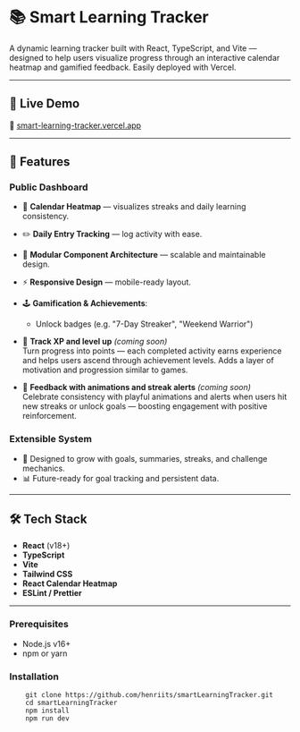 # 📚 Smart Learning Tracker

A dynamic learning tracker built with React, TypeScript, and Vite — designed to help users visualize progress through an interactive calendar heatmap and gamified feedback. Easily deployed with Vercel.

---

## 🚀 Live Demo

🔗 [smart-learning-tracker.vercel.app](https://smart-learning-tracker.vercel.app)

---

## 🎯 Features

### Public Dashboard

- 📆 **Calendar Heatmap** — visualizes streaks and daily learning consistency.
- ✏️ **Daily Entry Tracking** — log activity with ease.
- 🧩 **Modular Component Architecture** — scalable and maintainable design.
- ⚡ **Responsive Design** — mobile-ready layout.
- 🕹️ **Gamification & Achievements**:
  - Unlock badges (e.g. "7-Day Streaker", "Weekend Warrior")
- 🧠 **Track XP and level up** _(coming soon)_  
  Turn progress into points — each completed activity earns experience and helps users ascend through achievement levels. Adds a layer of motivation and progression similar to games.

- 🎉 **Feedback with animations and streak alerts** _(coming soon)_  
  Celebrate consistency with playful animations and alerts when users hit new streaks or unlock goals — boosting engagement with positive reinforcement.

### Extensible System

- 🎯 Designed to grow with goals, summaries, streaks, and challenge mechanics.
- 📊 Future-ready for goal tracking and persistent data.

---

## 🛠️ Tech Stack

- **React** (v18+)
- **TypeScript**
- **Vite**
- **Tailwind CSS**
- **React Calendar Heatmap**
- **ESLint / Prettier**

---

### Prerequisites

- Node.js v16+
- npm or yarn

### Installation

```
    git clone https://github.com/henriits/smartLearningTracker.git
    cd smartLearningTracker
    npm install
    npm run dev
```
